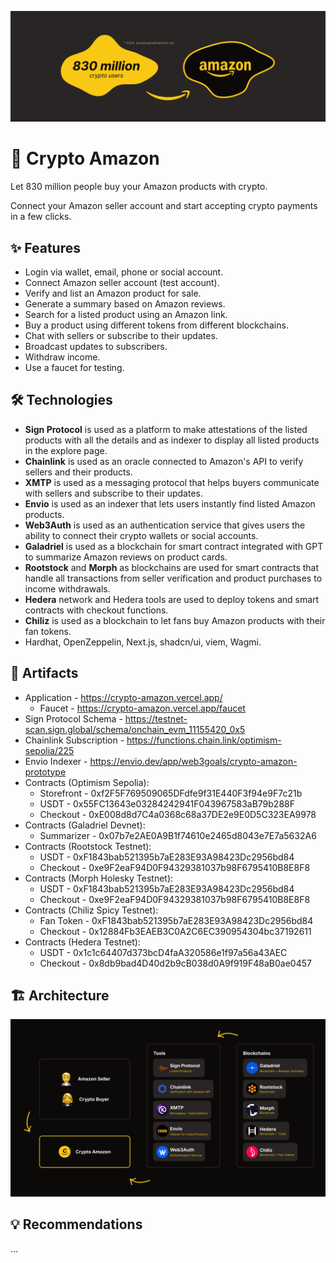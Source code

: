 ![Cover](/Cover.png)

# 💫 Crypto Amazon

Let 830 million people buy your Amazon products with crypto.

Connect your Amazon seller account and start accepting crypto payments in a few clicks.

## ✨ Features

- Login via wallet, email, phone or social account.
- Connect Amazon seller account (test account).
- Verify and list an Amazon product for sale.
- Generate a summary based on Amazon reviews.
- Search for a listed product using an Amazon link.
- Buy a product using different tokens from different blockchains.
- Chat with sellers or subscribe to their updates.
- Broadcast updates to subscribers.
- Withdraw income.
- Use a faucet for testing.

## 🛠️ Technologies

- **Sign Protocol** is used as a platform to make attestations of the listed products with all the details and as indexer to display all listed products in the explore page.
- **Chainlink** is used as an oracle connected to Amazon's API to verify sellers and their products.
- **XMTP** is used as a messaging protocol that helps buyers communicate with sellers and subscribe to their updates.
- **Envio** is used as an indexer that lets users instantly find listed Amazon products.
- **Web3Auth** is used as an authentication service that gives users the ability to connect their crypto wallets or social accounts.
- **Galadriel** is used as a blockchain for smart contract integrated with GPT to summarize Amazon reviews on product cards.
- **Rootstock** and **Morph** as blockchains are used for smart contracts that handle all transactions from seller verification and product purchases to income withdrawals.
- **Hedera** network and Hedera tools are used to deploy tokens and smart contracts with checkout functions.
- **Chiliz** is used as a blockchain to let fans buy Amazon products with their fan tokens.
- Hardhat, OpenZeppelin, Next.js, shadcn/ui, viem, Wagmi.

## 🔗 Artifacts

- Application - https://crypto-amazon.vercel.app/
  - Faucet - https://crypto-amazon.vercel.app/faucet
- Sign Protocol Schema - https://testnet-scan.sign.global/schema/onchain_evm_11155420_0x5
- Chainlink Subscription - https://functions.chain.link/optimism-sepolia/225
- Envio Indexer - https://envio.dev/app/web3goals/crypto-amazon-prototype
- Contracts (Optimism Sepolia):
  - Storefront - 0xf2F5F769509065DFdfe9f31E440F3f94e9F7c21b
  - USDT - 0x55FC13643e03284242941F043967583aB79b288F
  - Checkout - 0xE008d8d7C4a0368c68a37DE2e9E0D5C323EA9978
- Contracts (Galadriel Devnet):
  - Summarizer - 0x07b7e2AE0A9B1f74610e2465d8043e7E7a5632A6
- Contracts (Rootstock Testnet):
  - USDT - 0xF1843bab521395b7aE283E93A98423Dc2956bd84
  - Checkout - 0xe9F2eaF94D0F94329381037b98F6795410B8E8F8
- Contracts (Morph Holesky Testnet):
  - USDT - 0xF1843bab521395b7aE283E93A98423Dc2956bd84
  - Checkout - 0xe9F2eaF94D0F94329381037b98F6795410B8E8F8
- Contracts (Chiliz Spicy Testnet):
  - Fan Token - 0xF1843bab521395b7aE283E93A98423Dc2956bd84
  - Checkout - 0x12884Fb3EAEB3C0A2C6EC390954304bc37192611
- Contracts (Hedera Testnet):
  - USDT - 0x1c1c64407d373bcD4faA320586e1f97a56a43AEC
  - Checkout - 0x8db9bad4D40d2b9cB038d0A9f919F48aB0ae0457

## 🏗️ Architecture

![Architecture](/Architecture.png)

## 💡 Recommendations

...
